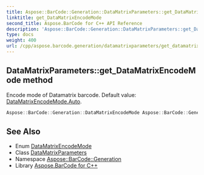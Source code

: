 ```yaml
---
title: Aspose::BarCode::Generation::DataMatrixParameters::get_DataMatrixEncodeMode method
linktitle: get_DataMatrixEncodeMode
second_title: Aspose.BarCode for C++ API Reference
description: 'Aspose::BarCode::Generation::DataMatrixParameters::get_DataMatrixEncodeMode method. Encode mode of Datamatrix barcode. Default value: DataMatrixEncodeMode.Auto in C++.'
type: docs
weight: 400
url: /cpp/aspose.barcode.generation/datamatrixparameters/get_datamatrixencodemode/
---
```

## DataMatrixParameters::get_DataMatrixEncodeMode method


Encode mode of Datamatrix barcode. Default value: [DataMatrixEncodeMode.Auto](../../datamatrixencodemode/).

```cpp
Aspose::BarCode::Generation::DataMatrixEncodeMode Aspose::BarCode::Generation::DataMatrixParameters::get_DataMatrixEncodeMode() const
```

## See Also

* Enum [DataMatrixEncodeMode](../../datamatrixencodemode/)
* Class [DataMatrixParameters](../)
* Namespace [Aspose::BarCode::Generation](../../)
* Library [Aspose.BarCode for C++](../../../)
